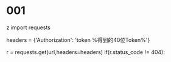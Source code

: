 # 001
z
import requests
 
headers = {'Authorization': 'token %得到的40位Token%'}
 
r = requests.get(url,headers=headers)
if(r.status_code != 404):
